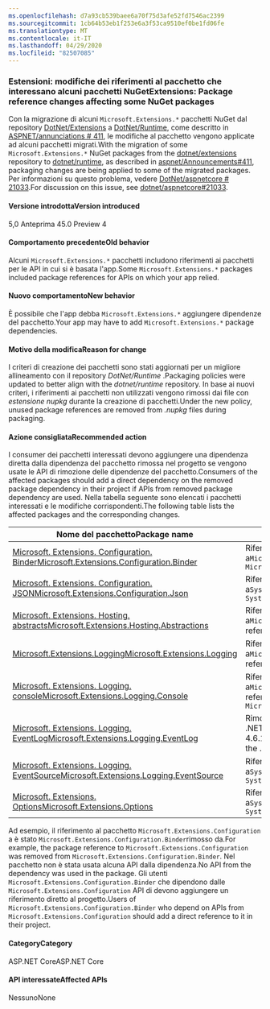 ```yaml
---
ms.openlocfilehash: d7a93cb539baee6a70f75d3afe52fd7546ac2399
ms.sourcegitcommit: 1cb64b53eb1f253e6a3f53ca9510ef0be1fd06fe
ms.translationtype: MT
ms.contentlocale: it-IT
ms.lasthandoff: 04/29/2020
ms.locfileid: "82507085"
---
```

### <a name="extensions-package-reference-changes-affecting-some-nuget-packages"></a><span data-ttu-id="5f8ed-101">Estensioni: modifiche dei riferimenti al pacchetto che interessano alcuni pacchetti NuGet</span><span class="sxs-lookup"><span data-stu-id="5f8ed-101">Extensions: Package reference changes affecting some NuGet packages</span></span>

<span data-ttu-id="5f8ed-102">Con la migrazione di alcuni `Microsoft.Extensions.*` pacchetti NuGet dal repository [DotNet/Extensions](https://github.com/dotnet/extensions) a [DotNet/Runtime](https://github.com/dotnet/runtime), come descritto in [ASPNET/annunciations # 411](https://github.com/aspnet/Announcements/issues/411), le modifiche al pacchetto vengono applicate ad alcuni pacchetti migrati.</span><span class="sxs-lookup"><span data-stu-id="5f8ed-102">With the migration of some `Microsoft.Extensions.*` NuGet packages from the [dotnet/extensions](https://github.com/dotnet/extensions) repository to [dotnet/runtime](https://github.com/dotnet/runtime), as described in [aspnet/Announcements#411](https://github.com/aspnet/Announcements/issues/411), packaging changes are being applied to some of the migrated packages.</span></span> <span data-ttu-id="5f8ed-103">Per informazioni su questo problema, vedere [DotNet/aspnetcore # 21033](https://github.com/dotnet/aspnetcore/issues/21033).</span><span class="sxs-lookup"><span data-stu-id="5f8ed-103">For discussion on this issue, see [dotnet/aspnetcore#21033](https://github.com/dotnet/aspnetcore/issues/21033).</span></span>

#### <a name="version-introduced"></a><span data-ttu-id="5f8ed-104">Versione introdotta</span><span class="sxs-lookup"><span data-stu-id="5f8ed-104">Version introduced</span></span>

<span data-ttu-id="5f8ed-105">5,0 Anteprima 4</span><span class="sxs-lookup"><span data-stu-id="5f8ed-105">5.0 Preview 4</span></span>

#### <a name="old-behavior"></a><span data-ttu-id="5f8ed-106">Comportamento precedente</span><span class="sxs-lookup"><span data-stu-id="5f8ed-106">Old behavior</span></span>

<span data-ttu-id="5f8ed-107">Alcuni `Microsoft.Extensions.*` pacchetti includono riferimenti ai pacchetti per le API in cui si è basata l'app.</span><span class="sxs-lookup"><span data-stu-id="5f8ed-107">Some `Microsoft.Extensions.*` packages included package references for APIs on which your app relied.</span></span>

#### <a name="new-behavior"></a><span data-ttu-id="5f8ed-108">Nuovo comportamento</span><span class="sxs-lookup"><span data-stu-id="5f8ed-108">New behavior</span></span>

<span data-ttu-id="5f8ed-109">È possibile che l'app debba `Microsoft.Extensions.*` aggiungere dipendenze del pacchetto.</span><span class="sxs-lookup"><span data-stu-id="5f8ed-109">Your app may have to add `Microsoft.Extensions.*` package dependencies.</span></span>

#### <a name="reason-for-change"></a><span data-ttu-id="5f8ed-110">Motivo della modifica</span><span class="sxs-lookup"><span data-stu-id="5f8ed-110">Reason for change</span></span>

<span data-ttu-id="5f8ed-111">I criteri di creazione dei pacchetti sono stati aggiornati per un migliore allineamento con il repository *DotNet/Runtime* .</span><span class="sxs-lookup"><span data-stu-id="5f8ed-111">Packaging policies were updated to better align with the *dotnet/runtime* repository.</span></span> <span data-ttu-id="5f8ed-112">In base ai nuovi criteri, i riferimenti ai pacchetti non utilizzati vengono rimossi dai file con *estensione nupkg* durante la creazione di pacchetti.</span><span class="sxs-lookup"><span data-stu-id="5f8ed-112">Under the new policy, unused package references are removed from *.nupkg* files during packaging.</span></span>

#### <a name="recommended-action"></a><span data-ttu-id="5f8ed-113">Azione consigliata</span><span class="sxs-lookup"><span data-stu-id="5f8ed-113">Recommended action</span></span>

<span data-ttu-id="5f8ed-114">I consumer dei pacchetti interessati devono aggiungere una dipendenza diretta dalla dipendenza del pacchetto rimossa nel progetto se vengono usate le API di rimozione delle dipendenze del pacchetto.</span><span class="sxs-lookup"><span data-stu-id="5f8ed-114">Consumers of the affected packages should add a direct dependency on the removed package dependency in their project if APIs from removed package dependency are used.</span></span> <span data-ttu-id="5f8ed-115">Nella tabella seguente sono elencati i pacchetti interessati e le modifiche corrispondenti.</span><span class="sxs-lookup"><span data-stu-id="5f8ed-115">The following table lists the affected packages and the corresponding changes.</span></span>

|<span data-ttu-id="5f8ed-116">Nome del pacchetto</span><span class="sxs-lookup"><span data-stu-id="5f8ed-116">Package name</span></span>|<span data-ttu-id="5f8ed-117">Descrizione modifica:</span><span class="sxs-lookup"><span data-stu-id="5f8ed-117">Change description</span></span>|
|------------|------------------|
|[<span data-ttu-id="5f8ed-118">Microsoft. Extensions. Configuration. Binder</span><span class="sxs-lookup"><span data-stu-id="5f8ed-118">Microsoft.Extensions.Configuration.Binder</span></span>](https://nuget.org/packages/Microsoft.Extensions.Configuration.Binder)|<span data-ttu-id="5f8ed-119">Riferimento rimosso a`Microsoft.Extensions.Configuration`</span><span class="sxs-lookup"><span data-stu-id="5f8ed-119">Removed reference to `Microsoft.Extensions.Configuration`</span></span>|
|[<span data-ttu-id="5f8ed-120">Microsoft. Extensions. Configuration. JSON</span><span class="sxs-lookup"><span data-stu-id="5f8ed-120">Microsoft.Extensions.Configuration.Json</span></span>](https://nuget.org/packages/Microsoft.Extensions.Configuration.Json)    |<span data-ttu-id="5f8ed-121">Riferimento rimosso a`System.Threading.Tasks.Extensions`</span><span class="sxs-lookup"><span data-stu-id="5f8ed-121">Removed reference to `System.Threading.Tasks.Extensions`</span></span>|
|[<span data-ttu-id="5f8ed-122">Microsoft. Extensions. Hosting. abstracts</span><span class="sxs-lookup"><span data-stu-id="5f8ed-122">Microsoft.Extensions.Hosting.Abstractions</span></span>](https://nuget.org/packages/Microsoft.Extensions.Hosting.Abstractions)|<span data-ttu-id="5f8ed-123">Riferimento rimosso a`Microsoft.Extensions.Logging.Abstractions`</span><span class="sxs-lookup"><span data-stu-id="5f8ed-123">Removed reference to `Microsoft.Extensions.Logging.Abstractions`</span></span>|
|[<span data-ttu-id="5f8ed-124">Microsoft.Extensions.Logging</span><span class="sxs-lookup"><span data-stu-id="5f8ed-124">Microsoft.Extensions.Logging</span></span>](https://nuget.org/packages/Microsoft.Extensions.Logging)                          |<span data-ttu-id="5f8ed-125">Riferimento rimosso a`Microsoft.Extensions.Configuration.Binder`</span><span class="sxs-lookup"><span data-stu-id="5f8ed-125">Removed reference to `Microsoft.Extensions.Configuration.Binder`</span></span>|
|[<span data-ttu-id="5f8ed-126">Microsoft. Extensions. Logging. console</span><span class="sxs-lookup"><span data-stu-id="5f8ed-126">Microsoft.Extensions.Logging.Console</span></span>](https://nuget.org/packages/Microsoft.Extensions.Logging.Console)          |<span data-ttu-id="5f8ed-127">Riferimento rimosso a`Microsoft.Extensions.Configuration.Abstractions`</span><span class="sxs-lookup"><span data-stu-id="5f8ed-127">Removed reference to `Microsoft.Extensions.Configuration.Abstractions`</span></span>|
|[<span data-ttu-id="5f8ed-128">Microsoft. Extensions. Logging. EventLog</span><span class="sxs-lookup"><span data-stu-id="5f8ed-128">Microsoft.Extensions.Logging.EventLog</span></span>](https://nuget.org/packages/Microsoft.Extensions.Logging.EventLog)        |<span data-ttu-id="5f8ed-129">Rimosso riferimento a `System.Diagnostics.EventLog` per il .NET Framework moniker del Framework di destinazione 4.6.1</span><span class="sxs-lookup"><span data-stu-id="5f8ed-129">Removed reference to `System.Diagnostics.EventLog` for the .NET Framework 4.6.1 target framework moniker</span></span>|
|[<span data-ttu-id="5f8ed-130">Microsoft. Extensions. Logging. EventSource</span><span class="sxs-lookup"><span data-stu-id="5f8ed-130">Microsoft.Extensions.Logging.EventSource</span></span>](https://nuget.org/packages/Microsoft.Extensions.Logging.EventSource)  |<span data-ttu-id="5f8ed-131">Riferimento rimosso a`System.Threading.Tasks.Extensions`</span><span class="sxs-lookup"><span data-stu-id="5f8ed-131">Removed reference to `System.Threading.Tasks.Extensions`</span></span>|
|[<span data-ttu-id="5f8ed-132">Microsoft. Extensions. Options</span><span class="sxs-lookup"><span data-stu-id="5f8ed-132">Microsoft.Extensions.Options</span></span>](https://nuget.org/packages/Microsoft.Extensions.Options)                          |<span data-ttu-id="5f8ed-133">Riferimento rimosso a`System.ComponentModel.Annotations`</span><span class="sxs-lookup"><span data-stu-id="5f8ed-133">Removed reference to `System.ComponentModel.Annotations`</span></span>|

<span data-ttu-id="5f8ed-134">Ad esempio, il riferimento al pacchetto `Microsoft.Extensions.Configuration` a è stato `Microsoft.Extensions.Configuration.Binder`rimosso da.</span><span class="sxs-lookup"><span data-stu-id="5f8ed-134">For example, the package reference to `Microsoft.Extensions.Configuration` was removed from `Microsoft.Extensions.Configuration.Binder`.</span></span> <span data-ttu-id="5f8ed-135">Nel pacchetto non è stata usata alcuna API dalla dipendenza.</span><span class="sxs-lookup"><span data-stu-id="5f8ed-135">No API from the dependency was used in the package.</span></span> <span data-ttu-id="5f8ed-136">Gli utenti `Microsoft.Extensions.Configuration.Binder` che dipendono dalle `Microsoft.Extensions.Configuration` API di devono aggiungere un riferimento diretto al progetto.</span><span class="sxs-lookup"><span data-stu-id="5f8ed-136">Users of `Microsoft.Extensions.Configuration.Binder` who depend on APIs from `Microsoft.Extensions.Configuration` should add a direct reference to it in their project.</span></span>

#### <a name="category"></a><span data-ttu-id="5f8ed-137">Category</span><span class="sxs-lookup"><span data-stu-id="5f8ed-137">Category</span></span>

<span data-ttu-id="5f8ed-138">ASP.NET Core</span><span class="sxs-lookup"><span data-stu-id="5f8ed-138">ASP.NET Core</span></span>

#### <a name="affected-apis"></a><span data-ttu-id="5f8ed-139">API interessate</span><span class="sxs-lookup"><span data-stu-id="5f8ed-139">Affected APIs</span></span>

<span data-ttu-id="5f8ed-140">Nessuno</span><span class="sxs-lookup"><span data-stu-id="5f8ed-140">None</span></span>

<!--

#### Affected APIs

Not detectable via API analysis

-->
